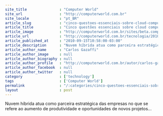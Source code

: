 ```yaml
---
site_title               : "Computer World"
site_url                 : "http://computerworld.com.br"
site_locale              : "pt_BR"
article_slug             : "cinco-questoes-essenciais-sobre-cloud-computing"
article_title            : "Cinco questões essenciais sobre cloud computing"
article_image            : "http://computerworld.com.br/sites/beta.computerworld.com.br/files/news_articles/cloud_hibrida_nuvem.jpg"
article_url              : "http://computerworld.com.br/tecnologia/2010/09/15/cinco-questoes-essenciais-sobre-cloud-computing"
article_published_at     : "2010-09-15T10:58:00-03:00"
article_description      : "Nuvem híbrida atua como parceira estratégica das empresas no que se refere ao aumento de produtividade e oportunidades de novos projetos..."
article_author_name      : "Carlos Gazaffi"
article_author_image     : null
article_author_biography : null
article_author_profile   : "http://computerworld.com.br/autor/carlos-gazaffi"
article_author_facebook  : null
article_author_twitter   : null
category                 : ['technology']
tags                     : ['Computer World']
permalink                : "/:categories/cinco-questoes-essenciais-sobre-cloud-computing/"
layout                   : post
---
```


Nuvem híbrida atua como parceira estratégica das empresas no que se refere ao aumento de produtividade e oportunidades de novos projetos...
